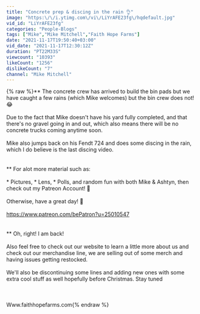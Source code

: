 ```yaml
---
title: "Concrete prep & discing in the rain 👌"
image: "https:\/\/i.ytimg.com\/vi\/LiYrAFE23fg\/hqdefault.jpg"
vid_id: "LiYrAFE23fg"
categories: "People-Blogs"
tags: ["Mike","Mike Mitchell","Faith Hope Farms"]
date: "2021-11-17T19:50:40+03:00"
vid_date: "2021-11-17T12:30:12Z"
duration: "PT22M33S"
viewcount: "10393"
likeCount: "1256"
dislikeCount: "7"
channel: "Mike Mitchell"
---
```

{% raw %}** The concrete crew has arrived to build the bin pads but we have caught a few rains (which Mike welcomes) but the bin crew does not! 😂<br /><br />Due to the fact that Mike doesn't have his yard fully completed, and that there's no gravel going in and out, which also means there will be no concrete trucks coming anytime soon.<br /><br />Mike also jumps back on his Fendt 724 and does some discing in the rain, which I do believe is the last discing video.<br /><br /><br />** For alot more material such as: <br /><br />* Pictures, * Lens, * Polls, and random fun with both Mike &amp; Ashtyn, then check out my Patreon Account! 🙂 <br /><br />Otherwise, have a great day! 🙂<br /><br /><a rel="nofollow" target="blank" href="https://www.patreon.com/bePatron?u=25010547">https://www.patreon.com/bePatron?u=25010547</a><br /><br /><br />** Oh, right! I am back! <br /><br />Also feel free to check out our website to learn a little more about us and check out our merchandise line, we are selling out of some merch and having issues getting restocked. <br /><br />We'll also be discontinuing some lines and adding new ones with some extra cool stuff as well hopefully before Christmas. Stay tuned <br /><br /><br /><br />Www.faithhopefarms.com{% endraw %}
